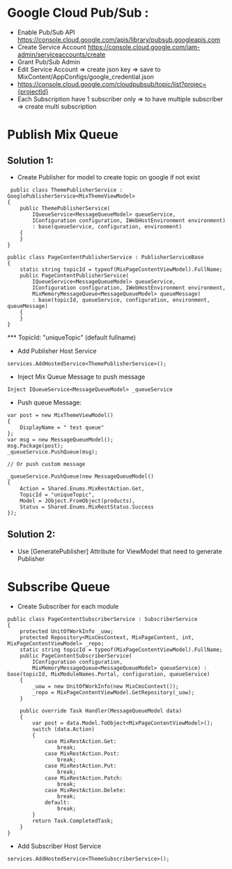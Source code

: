 # Google Cloud Pub/Sub :

- Enable Pub/Sub API https://console.cloud.google.com/apis/library/pubsub.googleapis.com
- Create Service Account https://console.cloud.google.com/iam-admin/serviceaccounts/create
- Grant Pub/Sub Admin
- Edit Service Account => create json key => save to MixContent/AppConfigs/google_credential.json
- https://console.cloud.google.com/cloudpubsub/topic/list?projec={projectId}
- Each Subscription have 1 subscriber only => to have multiple subscriber => create multi subscription

# Publish Mix Queue
## Solution 1:
- Create Publisher for model to create topic on google if not exist
```
 public class ThemePublisherService : GooglePublisherService<MixThemeViewModel>
{
    public ThemePublisherService(
        IQueueService<MessageQueueModel> queueService, 
        IConfiguration configuration, IWebHostEnvironment environment) 
        : base(queueService, configuration, environment)
    {
    }
}
```

```
public class PageContentPublisherService : PublisherServiceBase
{
    static string topicId = typeof(MixPageContentViewModel).FullName;
    public PageContentPublisherService(
        IQueueService<MessageQueueModel> queueService, 
        IConfiguration configuration, IWebHostEnvironment environment,
        MixMemoryMessageQueue<MessageQueueModel> queueMessage) 
        : base(topicId, queueService, configuration, environment, queueMessage)
    {
    }
}

```
*** TopicId: "uniqueTopic" (default fullname)

- Add Publisher Host Service
```
services.AddHostedService<ThemePublisherService>();
```
- Inject Mix Queue Message to push message
```
Inject IQueueService<MessageQueueModel> _queueService
```
- Push queue Message:
```
var post = new MixThemeViewModel()
{
    DisplayName = " test queue"
};
var msg = new MessageQueueModel();
msg.Package(post);
_queueService.PushQueue(msg);

// Or push custom message

_queueService.PushQueue(new MessageQueueModel()
{
    Action = Shared.Enums.MixRestAction.Get,
    TopicId = "uniqueTopic",
    Model = JObject.FromObject(products),
    Status = Shared.Enums.MixRestStatus.Success
});
```
## Solution 2:
- Use [GeneratePublisher] Attribute for ViewModel that need to generate Publisher

# Subscribe Queue
- Create Subscriber for each module
```
public class PageContentSubscriberService : SubscriberService
{
    protected UnitOfWorkInfo _uow;
    protected Repository<MixCmsContext, MixPageContent, int, MixPageContentViewModel> _repo;
    static string topicId = typeof(MixPageContentViewModel).FullName;
    public PageContentSubscriberService(
        IConfiguration configuration,
        MixMemoryMessageQueue<MessageQueueModel> queueService) : base(topicId, MixModuleNames.Portal, configuration, queueService)
    {
        _uow = new UnitOfWorkInfo(new MixCmsContext());
        _repo = MixPageContentViewModel.GetRepository(_uow);
    }

    public override Task Handler(MessageQueueModel data)
    {
        var post = data.Model.ToObject<MixPageContentViewModel>();
        switch (data.Action)
        {
            case MixRestAction.Get:
                break;
            case MixRestAction.Post:
                break;
            case MixRestAction.Put:
                break;
            case MixRestAction.Patch:
                break;
            case MixRestAction.Delete:
                break;
            default:
                break;
        }
        return Task.CompletedTask;
    }
}
```
- Add Subscriber Host Service
```
services.AddHostedService<ThemeSubscriberService>();
```
